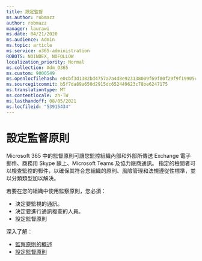 ```yaml
---
title: 設定監督
ms.author: robmazz
author: robmazz
manager: laurawi
ms.date: 04/21/2020
ms.audience: Admin
ms.topic: article
ms.service: o365-administration
ROBOTS: NOINDEX, NOFOLLOW
localization_priority: Normal
ms.collection: Adm_O365
ms.custom: 9000549
ms.openlocfilehash: e0cbf3d1382bd4757a7a4d8e923138009f69f80f29f9f19905c88ea37ac1f0cd
ms.sourcegitcommit: b5f7da89a650d2915dc652449623c78be6247175
ms.translationtype: MT
ms.contentlocale: zh-TW
ms.lasthandoff: 08/05/2021
ms.locfileid: "53915434"
---
```

# <a name="configure-supervision-policies"></a>設定監督原則

Microsoft 365 中的監督原則可讓您監控組織內部和外部所傳送 Exchange 電子郵件、商務用 Skype 線上、Microsoft Teams 及協力廠商通訊。 指定的檢閱者可以檢查監控的郵件，以確保其符合您組織的原則、風險管理和法規遵從性標準，並以分類類型加以解決。

若要在您的組織中使用監察原則，您必須：

- 決定要監視的通訊。
- 決定要進行通訊複查的人員。
- 設定監督原則

深入了解：

- [監察原則的概述](https://docs.microsoft.com/microsoft-365/compliance/supervision-policies)
- [設定監督原則](https://docs.microsoft.com/microsoft-365/compliance/configure-supervision-policies)

